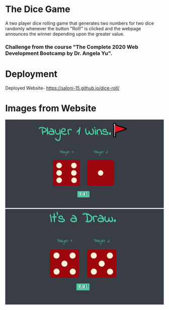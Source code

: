# The Dice Game
A two player dice rolling game that generates two numbers for two dice randomly whenever the button "Roll!" is clicked and the webpage announces the winner depending upon the greater value.

### Challenge from the course "The Complete 2020 Web Development Bootcamp by Dr. Angela Yu".

# Deployment
Deployed Website- https://saloni-15.github.io/dice-roll/

# Images from Website
![image-1](images/dgimg1.png)
![image-2](images/dgimg2.png)

